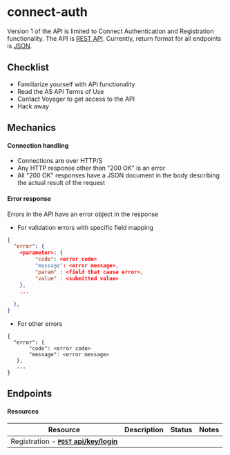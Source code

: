 connect-auth
============

Version 1 of the API is limited to Connect Authentication and Registration functionality.
The API is [REST API](http://en.wikipedia.org/wiki/Representational_State_Transfer "RESTful").
Currently, return format for all endpoints is [JSON](http://json.org/ "JSON").

## Checklist

* Familiarize yourself with API functionality
* Read the AS API Terms of Use
* Contact Voyager to get access to the API
* Hack away

## Mechanics

#### Connection handling

- Connections are over HTTP/S
- Any HTTP response other than "200 OK" is an error
- All "200 OK" responses have a JSON document in the body describing the actual result of the request

#### Error response

Errors in the API have an error object in the response

- For validation errors with specific field mapping
```json
{
  "error": {
    <parameter>: {
         "code": <error code>
         "message": <error message>,
         "param" : <field that cause error>,
         "value" : <submitted value>
    },
    ...
    
  },
}
```

- For other errors
```
{
  "error": {
       "code": <error code>
       "message": <error message>
   },
   ...
}
```

## Endpoints

#### Resources
| Resource                                  | Description     | Status | Notes | 
| ------------------------------------------| -----------| ------| --------|
| Registration - **[<code>POST</code> api/key/login](https://github.com/SmartCommunication/smartauth/blob/master/docs/endpoint/keys/key.md)**||||



